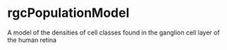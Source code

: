 # rgcPopulationModel
A model of the densities of cell classes found in the ganglion cell layer of the human retina
